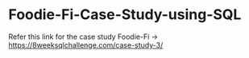 # Foodie-Fi-Case-Study-using-SQL
Refer this link for the case study Foodie-Fi -> https://8weeksqlchallenge.com/case-study-3/

